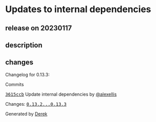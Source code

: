 # Updates to internal dependencies

## release on 20230117

## description

## changes

Changelog for 0.13.3:

Commits

<a class="commit-link" data-hovercard-type="commit" data-hovercard-url="https://github.com/openfaas/nats-queue-worker/commit/3615ccb286cc3d527f7a3daa1cca7bf9cfe704e1/hovercard" href="https://github.com/openfaas/nats-queue-worker/commit/3615ccb286cc3d527f7a3daa1cca7bf9cfe704e1"><tt>3615ccb</tt></a> Update internal dependencies by <a class="user-mention notranslate" data-hovercard-type="user" data-hovercard-url="/users/alexellis/hovercard" data-octo-click="hovercard-link-click" data-octo-dimensions="link_type:self" href="https://github.com/alexellis">@alexellis</a>

Changes: <a class="commit-link" href="https://github.com/openfaas/nats-queue-worker/compare/0.13.2...0.13.3"><tt>0.13.2...0.13.3</tt></a>

Generated by <a href="https://github.com/alexellis/derek/">Derek</a>

